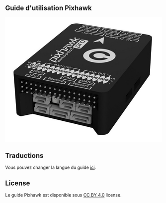 ## Guide d'utilisation Pixhawk

![pixhawk](../images/pixhawk3D.jpg)


## Traductions

Vous pouvez changer la langue du guide [ici](https://pixhawk.drotek.com/).


## License

Le guide Pixhawk est disponible sous [CC BY 4.0](https://creativecommons.org/licenses/by/4.0/) license. 

